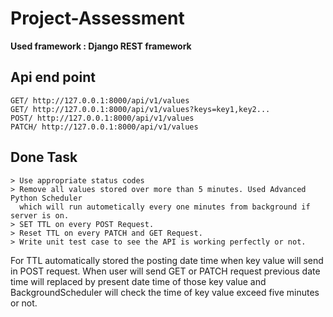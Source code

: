 # Project-Assessment
**Used framework : Django REST framework**
## Api end point
```
GET/ http://127.0.0.1:8000/api/v1/values
GET/ http://127.0.0.1:8000/api/v1/values?keys=key1,key2...
POST/ http://127.0.0.1:8000/api/v1/values
PATCH/ http://127.0.0.1:8000/api/v1/values
```
## Done Task
```
> Use appropriate status codes
> Remove all values stored over more than 5 minutes. Used Advanced Python Scheduler 
  which will run autometically every one minutes from background if server is on. 
> SET TTL on every POST Request.
> Reset TTL on every PATCH and GET Request.
> Write unit test case to see the API is working perfectly or not.
```
For TTL automatically stored the posting date time when key value will send in POST request.
When user will send GET or PATCH request previous date time will replaced by present date time  of those key 
value and BackgroundScheduler will check the time of key value exceed five minutes or not.
